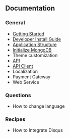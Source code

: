 ## Documentation

### General
* [Getting Started](./getting-started.md)
* [Developer Install Guide](./developer.md)
* [Application Structure](./structure.md)
* [Initialize MongoDB](./initialize-mongodb.md)
* Theme customization
* [API](./api)
* [API Client](https://github.com/cezerin/client)
* Localization
* Payment Gateway
* Web Service

### Questions

* How to change language

### Recipes

* How to Integrate Disqus
<!-- * [How to Integrate Disqus](./recipes/how-to-integrate-disqus.md) -->
